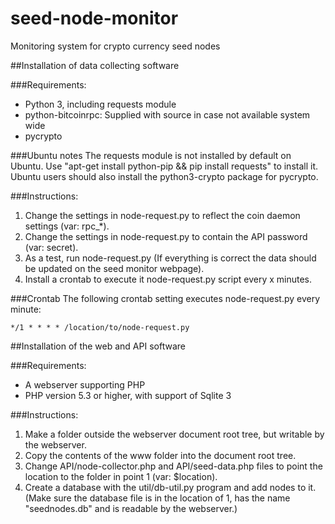 # seed-node-monitor
Monitoring system for crypto currency seed nodes


##Installation of data collecting software

###Requirements:
* Python 3, including requests module
* python-bitcoinrpc: Supplied with source in case not available system wide
* pycrypto

###Ubuntu notes
The requests module is not installed by default on Ubuntu. Use "apt-get install python-pip && pip install requests" to install it.
Ubuntu users should also install the python3-crypto package for pycrypto.

###Instructions:
1. Change the settings in node-request.py to reflect the coin daemon settings (var: rpc_*).
2. Change the settings in node-request.py to contain the API password (var: secret).
3. As a test, run node-request.py (If everything is correct the data should be updated on the seed monitor webpage).
4. Install a crontab to execute it node-request.py script every x minutes.

###Crontab
The following crontab setting executes node-request.py every minute:

`*/1 * * * * /location/to/node-request.py`


##Installation of the web and API software

###Requirements:
* A webserver supporting PHP
* PHP version 5.3 or higher, with support of Sqlite 3

###Instructions:
1. Make a folder outside the webserver document root tree, but writable by the webserver.
2. Copy the contents of the www folder into the document root tree.
3. Change API/node-collector.php and API/seed-data.php files to point the location to the folder in point 1 (var: $location).
4. Create a database with the util/db-util.py program and add nodes to it. (Make sure the database file is in the 
   location of 1, has the name "seednodes.db" and is readable by the webserver.)
